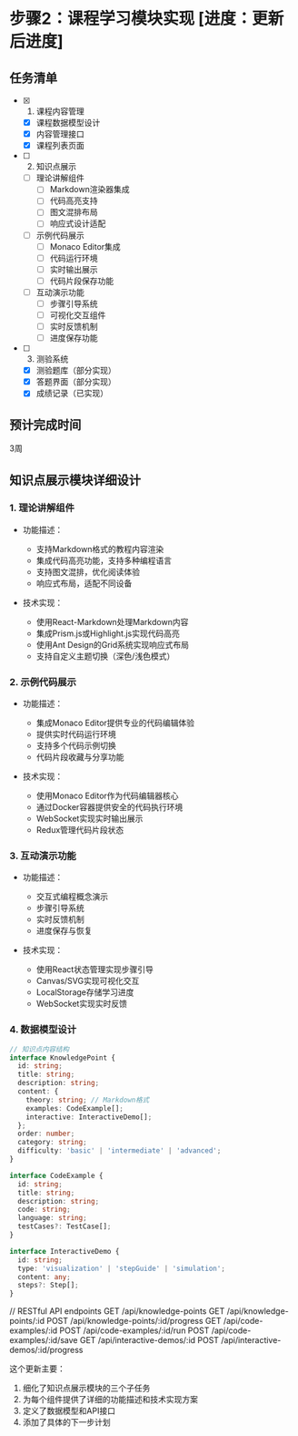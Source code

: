 # 步骤2：课程学习模块实现 [进度：更新后进度]

## 任务清单
- [x] 1. 课程内容管理
  - [x] 课程数据模型设计
  - [x] 内容管理接口
  - [x] 课程列表页面
- [ ] 2. 知识点展示
  - [ ] 理论讲解组件
    - [ ] Markdown渲染器集成
    - [ ] 代码高亮支持
    - [ ] 图文混排布局
    - [ ] 响应式设计适配
  - [ ] 示例代码展示
    - [ ] Monaco Editor集成
    - [ ] 代码运行环境
    - [ ] 实时输出展示
    - [ ] 代码片段保存功能
  - [ ] 互动演示功能
    - [ ] 步骤引导系统
    - [ ] 可视化交互组件
    - [ ] 实时反馈机制
    - [ ] 进度保存功能
- [ ] 3. 测验系统
  - [x] 测验题库（部分实现）
  - [x] 答题界面（部分实现）
  - [x] 成绩记录（已实现）

## 预计完成时间
3周

## 知识点展示模块详细设计

### 1. 理论讲解组件
- 功能描述：
  - 支持Markdown格式的教程内容渲染
  - 集成代码高亮功能，支持多种编程语言
  - 支持图文混排，优化阅读体验
  - 响应式布局，适配不同设备

- 技术实现：
  - 使用React-Markdown处理Markdown内容
  - 集成Prism.js或Highlight.js实现代码高亮
  - 使用Ant Design的Grid系统实现响应式布局
  - 支持自定义主题切换（深色/浅色模式）

### 2. 示例代码展示
- 功能描述：
  - 集成Monaco Editor提供专业的代码编辑体验
  - 提供实时代码运行环境
  - 支持多个代码示例切换
  - 代码片段收藏与分享功能

- 技术实现：
  - 使用Monaco Editor作为代码编辑器核心
  - 通过Docker容器提供安全的代码执行环境
  - WebSocket实现实时输出展示
  - Redux管理代码片段状态

### 3. 互动演示功能
- 功能描述：
  - 交互式编程概念演示
  - 步骤引导系统
  - 实时反馈机制
  - 进度保存与恢复

- 技术实现：
  - 使用React状态管理实现步骤引导
  - Canvas/SVG实现可视化交互
  - LocalStorage存储学习进度
  - WebSocket实现实时反馈

### 4. 数据模型设计
```typescript
// 知识点内容结构
interface KnowledgePoint {
  id: string;
  title: string;
  description: string;
  content: {
    theory: string; // Markdown格式
    examples: CodeExample[];
    interactive: InteractiveDemo[];
  };
  order: number;
  category: string;
  difficulty: 'basic' | 'intermediate' | 'advanced';
}

interface CodeExample {
  id: string;
  title: string;
  description: string;
  code: string;
  language: string;
  testCases?: TestCase[];
}

interface InteractiveDemo {
  id: string;
  type: 'visualization' | 'stepGuide' | 'simulation';
  content: any;
  steps?: Step[];
}
```
// RESTful API endpoints
GET    /api/knowledge-points
GET    /api/knowledge-points/:id
POST   /api/knowledge-points/:id/progress
GET    /api/code-examples/:id
POST   /api/code-examples/:id/run
POST   /api/code-examples/:id/save
GET    /api/interactive-demos/:id
POST   /api/interactive-demos/:id/progress

这个更新主要：
1. 细化了知识点展示模块的三个子任务
2. 为每个组件提供了详细的功能描述和技术实现方案
3. 定义了数据模型和API接口
4. 添加了具体的下一步计划

